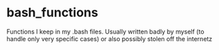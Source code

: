# bash_functions
Functions I keep in my .bash files. Usually written badly by myself (to handle only very specific cases) or also possibly stolen off the internetz

